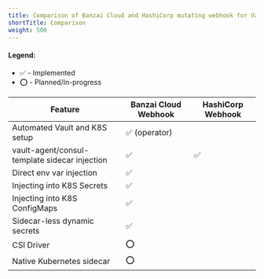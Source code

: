 ```yaml
---
title: Comparison of Banzai Cloud and HashiCorp mutating webhook for Vault
shortTitle: Comparison
weight: 500
---
```


#### Legend:

- :white_check_mark: - Implemented
- :o: - Planned/In-progress

| Feature    | Banzai Cloud Webhook | HashiCorp Webhook |
|------------|----------------------|-------------------|
| Automated Vault and K8S setup | :white_check_mark: (operator) |        |
| vault-agent/consul-template sidecar injection| :white_check_mark: | :white_check_mark: |
| Direct env var injection      | :white_check_mark: |   |
| Injecting into K8S Secrets    | :white_check_mark: |   |
| Injecting into K8S ConfigMaps | :white_check_mark: |   |
| Sidecar-less dynamic secrets  | :white_check_mark: |   |
| CSI Driver                    | :o: |   |
| Native Kubernetes sidecar     | :o: |   |
